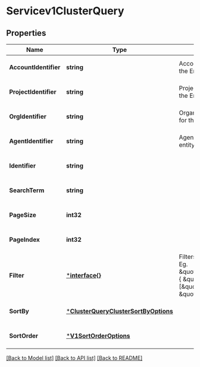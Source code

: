 # Servicev1ClusterQuery

## Properties
Name | Type | Description | Notes
------------ | ------------- | ------------- | -------------
**AccountIdentifier** | **string** | Account Identifier for the Entity. | [optional] [default to null]
**ProjectIdentifier** | **string** | Project Identifier for the Entity. | [optional] [default to null]
**OrgIdentifier** | **string** | Organization Identifier for the Entity. | [optional] [default to null]
**AgentIdentifier** | **string** | Agent identifier for entity. | [optional] [default to null]
**Identifier** | **string** |  | [optional] [default to null]
**SearchTerm** | **string** |  | [optional] [default to null]
**PageSize** | **int32** |  | [optional] [default to null]
**PageIndex** | **int32** |  | [optional] [default to null]
**Filter** | [***interface{}**](interface{}.md) | Filters for Clusters. Eg. \&quot;identifier\&quot;: { \&quot;$in\&quot;: [\&quot;id1\&quot;, \&quot;id2\&quot;] | [optional] [default to null]
**SortBy** | [***ClusterQueryClusterSortByOptions**](ClusterQueryClusterSortByOptions.md) |  | [optional] [default to null]
**SortOrder** | [***V1SortOrderOptions**](v1SortOrderOptions.md) |  | [optional] [default to null]

[[Back to Model list]](../README.md#documentation-for-models) [[Back to API list]](../README.md#documentation-for-api-endpoints) [[Back to README]](../README.md)

